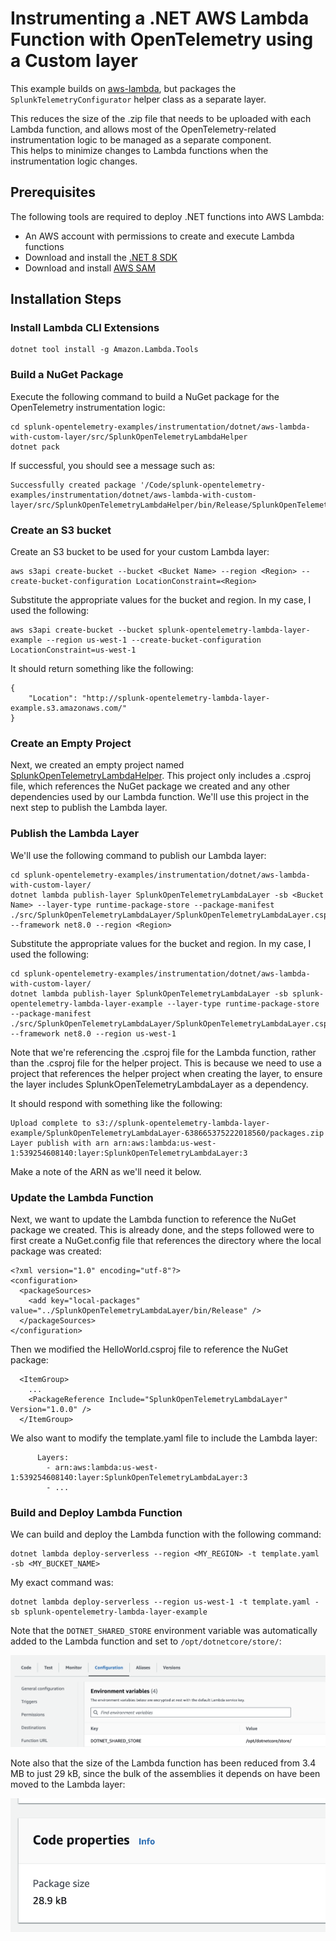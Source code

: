 # Instrumenting a .NET AWS Lambda Function with OpenTelemetry using a Custom layer

This example builds on [aws-lambda](../aws-lambda/), but packages the `SplunkTelemetryConfigurator`
helper class as a separate layer.  

This reduces the size of the .zip file that needs to be uploaded with each Lambda function, and 
allows most of the OpenTelemetry-related instrumentation logic to be managed as a separate component.  
This helps to minimize changes to Lambda functions when the instrumentation logic changes. 

## Prerequisites 

The following tools are required to deploy .NET functions into AWS Lambda: 

* An AWS account with permissions to create and execute Lambda functions
* Download and install the [.NET 8 SDK](https://dotnet.microsoft.com/en-us/download/dotnet/8.0)
* Download and install [AWS SAM](https://docs.aws.amazon.com/serverless-application-model/latest/developerguide/install-sam-cli.html)

## Installation Steps 

### Install Lambda CLI Extensions

````
dotnet tool install -g Amazon.Lambda.Tools
````

### Build a NuGet Package 

Execute the following command to build a NuGet package for the 
OpenTelemetry instrumentation logic: 

````
cd splunk-opentelemetry-examples/instrumentation/dotnet/aws-lambda-with-custom-layer/src/SplunkOpenTelemetryLambdaHelper
dotnet pack 
````

If successful, you should see a message such as: 

````
Successfully created package '/Code/splunk-opentelemetry-examples/instrumentation/dotnet/aws-lambda-with-custom-layer/src/SplunkOpenTelemetryLambdaHelper/bin/Release/SplunkOpenTelemetryLambdaHelper.1.0.0.nupkg'.
````

### Create an S3 bucket

Create an S3 bucket to be used for your custom Lambda layer:

````
aws s3api create-bucket --bucket <Bucket Name> --region <Region> --create-bucket-configuration LocationConstraint=<Region>
````

Substitute the appropriate values for the bucket and region. In my case, I used the following: 

````
aws s3api create-bucket --bucket splunk-opentelemetry-lambda-layer-example --region us-west-1 --create-bucket-configuration LocationConstraint=us-west-1
````

It should return something like the following: 

````
{
    "Location": "http://splunk-opentelemetry-lambda-layer-example.s3.amazonaws.com/"
}
````

### Create an Empty Project

Next, we created an empty project named [SplunkOpenTelemetryLambdaHelper](./src/SplunkOpenTelemetryLambdaHelper). 
This project only includes a .csproj file, which references the NuGet package we created and any other 
dependencies used by our Lambda function. We'll use this project in the next step to publish the Lambda layer.

### Publish the Lambda Layer

We'll use the following command to publish our Lambda layer: 

````
cd splunk-opentelemetry-examples/instrumentation/dotnet/aws-lambda-with-custom-layer/
dotnet lambda publish-layer SplunkOpenTelemetryLambdaLayer -sb <Bucket Name> --layer-type runtime-package-store --package-manifest ./src/SplunkOpenTelemetryLambdaLayer/SplunkOpenTelemetryLambdaLayer.csproj --framework net8.0 --region <Region>
````

Substitute the appropriate values for the bucket and region. In my case, I used the following: 

````
cd splunk-opentelemetry-examples/instrumentation/dotnet/aws-lambda-with-custom-layer/
dotnet lambda publish-layer SplunkOpenTelemetryLambdaLayer -sb splunk-opentelemetry-lambda-layer-example --layer-type runtime-package-store --package-manifest ./src/SplunkOpenTelemetryLambdaLayer/SplunkOpenTelemetryLambdaLayer.csproj --framework net8.0 --region us-west-1
````

Note that we're referencing the .csproj file for the Lambda function, rather than the .csproj file 
for the helper project.  This is because we need to use a project that references the helper project 
when creating the layer, to ensure the layer includes SplunkOpenTelemetryLambdaLayer as a dependency. 

It should respond with something like the following: 

````
Upload complete to s3://splunk-opentelemetry-lambda-layer-example/SplunkOpenTelemetryLambdaLayer-638665375222018560/packages.zip
Layer publish with arn arn:aws:lambda:us-west-1:539254608140:layer:SplunkOpenTelemetryLambdaLayer:3
````

Make a note of the ARN as we'll need it below. 

### Update the Lambda Function 

Next, we want to update the Lambda function to reference the NuGet package we
created.  This is already done, and the steps followed were to first create a
NuGet.config file that references the directory where the local package
was created:

````
<?xml version="1.0" encoding="utf-8"?>
<configuration>
  <packageSources>
    <add key="local-packages" value="../SplunkOpenTelemetryLambdaLayer/bin/Release" />
  </packageSources>
</configuration>
````

Then we modified the HelloWorld.csproj file to reference the NuGet package:

````
  <ItemGroup>
    ...
    <PackageReference Include="SplunkOpenTelemetryLambdaLayer" Version="1.0.0" />
  </ItemGroup>
````

We also want to modify the template.yaml file to include the Lambda layer: 

````
      Layers:
        - arn:aws:lambda:us-west-1:539254608140:layer:SplunkOpenTelemetryLambdaLayer:3
        - ...
````

### Build and Deploy Lambda Function

We can build and deploy the Lambda function with the following command: 

````
dotnet lambda deploy-serverless --region <MY_REGION> -t template.yaml -sb <MY_BUCKET_NAME>
````

My exact command was: 

````
dotnet lambda deploy-serverless --region us-west-1 -t template.yaml -sb splunk-opentelemetry-lambda-layer-example
````

Note that the `DOTNET_SHARED_STORE` environment variable was automatically added to the Lambda function 
and set to `/opt/dotnetcore/store/`: 

![Lambda Environment Variables](./images/environment-variables.png)

Note also that the size of the Lambda function has been reduced from 3.4 MB to just 29 kB, since the bulk of the 
assemblies it depends on have been moved to the Lambda layer: 

![Code Properties](./images/code-properties.png)




